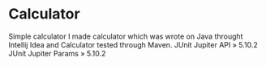 # Calculator
Simple calculator
I made calculator which was wrote on Java throught Intellij Idea and Calculator tested through Maven.
JUnit Jupiter API » 5.10.2
JUnit Jupiter Params » 5.10.2
